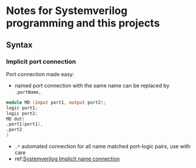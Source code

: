 # Notes for Systemverilog programming and this projects
## Syntax
### Implicit port connection
Port connection made easy:
* named port connection with the same name can be replaced by `.portName,`
```verilog
module MD (input port1, output port2);
logic port1;
logic port2;
MD dut(
.port1(port1),
.port2
)
```
* `.*` automated connection for all name matched port-logic pairs, use with care
* ref:[Systemverilog Implicit name connection](http://www.sunburst-design.com/papers/CummingsDesignCon2005_SystemVerilog_ImplicitPorts.pdf)
